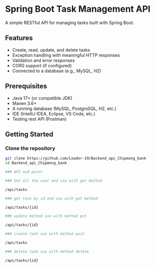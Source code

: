 # Spring Boot Task Management API

A simple RESTful API for managing tasks built with Spring Boot.

## Features

- Create, read, update, and delete tasks
- Exception handling with meaningful HTTP responses
- Validation and error responses
- CORS support (if configured)
- Connected to a database (e.g., MySQL, H2)

## Prerequisites

- Java 17+ (or compatible JDK)
- Maven 3.6+
- A running database (MySQL, PostgreSQL, H2, etc.)
- IDE (IntelliJ IDEA, Eclipse, VS Code, etc.)
- Testing rest API (Postman)

## Getting Started

### Clone the repository

```bash
git clone https://github.com/Leader-19/Backend_api_Chipmong_bank
cd Backend_api_Chipmong_bank

### API end point

### Get all the user and use with get method

/api/tasks

### get task by id and use with get method

/api/tasks/{id}

### update method use with method put

/api/tasks/{id}

### create task use with method post

/api/tasks

### delete task use with method delete

/api/tasks/{id}
